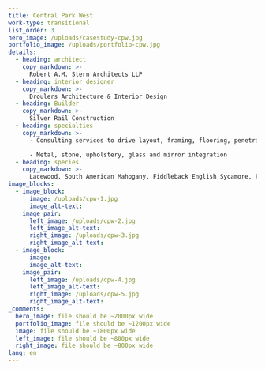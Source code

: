```yaml
---
title: Central Park West
work-type: transitional
list_order: 3
hero_image: /uploads/casestudy-cpw.jpg
portfolio_image: /uploads/portfolio-cpw.jpg
details:
  - heading: architect
    copy_markdown: >-
      Robert A.M. Stern Architects LLP
  - heading: interior designer
    copy_markdown: >-
      Droulers Architecture & Interior Design
  - heading: Builder
    copy_markdown: >-
      Silver Rail Construction
  - heading: specialties
    copy_markdown: >-
      - Consulting services to drive layout, framing, flooring, penetrations and trade coordination

      - Metal, stone, upholstery, glass and mirror integration
  - heading: species
    copy_markdown: >-
      Lacewood, South American Mahogany, Fiddleback English Sycamore, Figured Makore
image_blocks:
  - image_block:
      image: /uploads/cpw-1.jpg
      image_alt-text:
    image_pair:
      left_image: /uploads/cpw-2.jpg
      left_image_alt-text:
      right_image: /uploads/cpw-3.jpg
      right_image_alt-text:
  - image_block:
      image:
      image_alt-text:
    image_pair:
      left_image: /uploads/cpw-4.jpg
      left_image_alt-text:
      right_image: /uploads/cpw-5.jpg
      right_image_alt-text:
_comments:
  hero_image: file should be ~2000px wide
  portfolio_image: file should be ~1200px wide
  image: file should be ~1800px wide
  left_image: file should be ~800px wide
  right_image: file should be ~800px wide
lang: en
---
```


